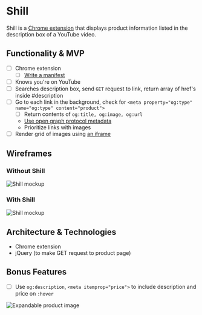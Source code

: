 # Shill
Shill is a [Chrome extension](https://developer.chrome.com/extensions) that displays product information listed in the description box of a YouTube video.

## Functionality & MVP
- [ ] Chrome extension
  - [ ] [Write a manifest](https://developer.chrome.com/extensions/manifest)
- [ ] Knows you're on YouTube
- [ ] Searches description box, send `GET` request to link, return array of href's inside #description
- [ ] Go to each link in the background, check for `<meta property="og:type" name="og:type" content="product">`
  - [ ] Return contents of `og:title, og:image, og:url`
  - [Use open graph protocol metadata](http://ogp.me/)
  - Prioritize links with images
- [ ] Render grid of images using [an iframe](http://jsfiddle.net/yboss/q29tP/)

## Wireframes
### Without Shill
![Shill mockup](http://res.cloudinary.com/ashvalejohn/image/upload/c_scale,h_800/v1512365992/Current_nx6ygu.png)

### With Shill
![Shill mockup](http://res.cloudinary.com/ashvalejohn/image/upload/c_scale,h_800/v1512365992/With_Shill_bp5s0d.png)

## Architecture & Technologies
- Chrome extension
- jQuery (to make GET request to product page)

## Bonus Features
- [ ] Use `og:description`, `<meta itemprop="price">` to include description and price on `:hover`

![Expandable product image](http://res.cloudinary.com/ashvalejohn/image/upload/c_scale,h_800/v1512368686/Bonus_l0yhtv.png)

